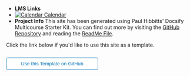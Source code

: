 - **LMS Links**
- [![Calendar](https://icongr.am/fontawesome/calendar.svg?size=16&color=808080) Calendar]()
- **Project Info**
This site has been generated using Paul Hibbitts' Docsify Multicourse Starter Kit. You can find out more by visiting the [GitHub Repository](https://github.com/hibbitts-design/docsify-open-multicourse-starter-kit/) and reading the [ReadMe File](https://github.com/hibbitts-design/docsify-open-multicourse-starter-kit/blob/main/README.md).

Click the link below if you'd like to use this site as a template.
<form action="https://github.com/hibbitts-design/docsify-open-multicourse-starter-kit/generate" target="_blank">
  <input type="submit" value="Use this Template on GitHub" style="cursor: pointer;margin-top:12px;padding:8px;background-color:#FFFFFF;border:1px solid #0374B5;border-radius:.25rem;color:#0374B5;display:inline-block;text-align:center;text-decoration:none;width:250px;-webkit-text-size-adjust:none;mso-hide:all;" />
</form>
